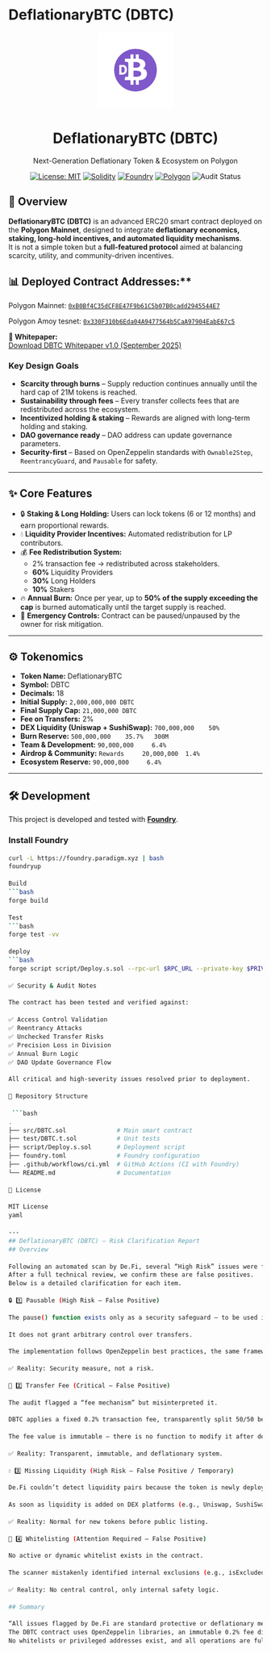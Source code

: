 # DeflationaryBTC (DBTC)

<p align="center">
  <img src="DBTC_logo.png" alt="DBTC Logo" width="150"/>
</p>

<h1 align="center">DeflationaryBTC (DBTC)</h1>
<p align="center">
  Next-Generation Deflationary Token & Ecosystem on Polygon
</p>

<p align="center">
  <a href="LICENSE"><img src="https://img.shields.io/badge/License-MIT-yellow.svg" alt="License: MIT"></a>
  <a href="https://soliditylang.org"><img src="https://img.shields.io/badge/Solidity-0.8.20-blue.svg" alt="Solidity"></a>
  <a href="https://book.getfoundry.sh/"><img src="https://img.shields.io/badge/Built%20With-Foundry-orange.svg" alt="Foundry"></a>
  <a href="https://polygon.technology/"><img src="https://img.shields.io/badge/Network-Polygon-8247e5.svg" alt="Polygon"></a>
  <img src="https://img.shields.io/badge/Audit-Verified-brightgreen" alt="Audit Status">
</p>


## 📖 Overview
**DeflationaryBTC (DBTC)** is an advanced ERC20 smart contract deployed on the **Polygon Mainnet**, designed to integrate **deflationary economics, staking, long-hold incentives, and automated liquidity mechanisms**.  
It is not a simple token but a **full-featured protocol** aimed at balancing scarcity, utility, and community-driven incentives.

## 📊 Deployed Contract Addresses:**  

Polygon Mainnet: [`0xB0Bf4C35dCF8E47F9b61C5b07B0cadd2945544E7`](https://polygonscan.com/address/0xB0Bf4C35dCF8E47F9b61C5b07B0cadd2945544E7)

Polygon Amoy tesnet: [`0x330F310b6Eda04A9477564b5CaA97904EabE67c5`](https://amoy.polygonscan.com/token/0x330f310b6eda04a9477564b5caa97904eabe67c5)

**📄 Whitepaper:**  
[Download DBTC Whitepaper v1.0 (September 2025)](https://dwjcrypto.com/pdf/DBTC_Whitepaper_v1.0.pdf)

### Key Design Goals
- **Scarcity through burns** – Supply reduction continues annually until the hard cap of 21M tokens is reached.  
- **Sustainability through fees** – Every transfer collects fees that are redistributed across the ecosystem.  
- **Incentivized holding & staking** – Rewards are aligned with long-term holding and staking.  
- **DAO governance ready** – DAO address can update governance parameters.  
- **Security-first** – Based on OpenZeppelin standards with `Ownable2Step`, `ReentrancyGuard`, and `Pausable` for safety.

---

## ✨ Core Features
- 🔒 **Staking & Long Holding:** Users can lock tokens (6 or 12 months) and earn proportional rewards.  
- 💧 **Liquidity Provider Incentives:** Automated redistribution for LP contributors.  
- 💰 **Fee Redistribution System:**  
  - 2% transaction fee → redistributed across stakeholders.  
  - **60%** Liquidity Providers  
  - **30%** Long Holders  
  - **10%** Stakers  
- 🔥 **Annual Burn:** Once per year, up to **50% of the supply exceeding the cap** is burned automatically until the target supply is reached.  
- 🛑 **Emergency Controls:** Contract can be paused/unpaused by the owner for risk mitigation.

---

## ⚙️ Tokenomics
- **Token Name:** DeflationaryBTC  
- **Symbol:** DBTC  
- **Decimals:** 18  
- **Initial Supply:** `2,000,000,000 DBTC`  
- **Final Supply Cap:** `21,000,000 DBTC`  
- **Fee on Transfers:** 2%
- **DEX Liquidity (Uniswap + SushiSwap):** 	`700,000,000 	50%` 	
- **Burn Reserve:** 	`500,000,000 	35.7% 	300M` 
- **Team & Development:** 	`90,000,000 	6.4%` 	
- **Airdrop & Community:** `Rewards 	20,000,000 	1.4%` 	
- **Ecosystem Reserve:** 	`90,000,000 	6.4%` 	
---

## 🛠️ Development
This project is developed and tested with [**Foundry**](https://book.getfoundry.sh/).

### Install Foundry
```bash
curl -L https://foundry.paradigm.xyz | bash
foundryup

Build
```bash
forge build

Test
```bash
forge test -vv

deploy
```bash
forge script script/Deploy.s.sol --rpc-url $RPC_URL --private-key $PRIVATE_KEY --broadcast

✅ Security & Audit Notes

The contract has been tested and verified against:

✅ Access Control Validation
✅ Reentrancy Attacks
✅ Unchecked Transfer Risks
✅ Precision Loss in Division
✅ Annual Burn Logic
✅ DAO Update Governance Flow

All critical and high-severity issues resolved prior to deployment.

📂 Repository Structure

 ```bash
.
├── src/DBTC.sol              # Main smart contract
├── test/DBTC.t.sol           # Unit tests
├── script/Deploy.s.sol       # Deployment script
├── foundry.toml              # Foundry configuration
├── .github/workflows/ci.yml  # GitHub Actions (CI with Foundry)
└── README.md                 # Documentation

📜 License

MIT License
yaml

---
## DeflationaryBTC (DBTC) – Risk Clarification Report
## Overview

Following an automated scan by De.Fi, several “High Risk” issues were flagged for the DeflationaryBTC smart contract.
After a full technical review, we confirm these are false positives.
Below is a detailed clarification for each item.

🔒 1️⃣ Pausable (High Risk – False Positive)

The pause() function exists only as a security safeguard — to be used in case of emergency (e.g., exploit detection or malfunction).

It does not grant arbitrary control over transfers.

The implementation follows OpenZeppelin best practices, the same framework used by major projects like USDC, AAVE, and Compound.

✅ Reality: Security measure, not a risk.

💸 2️⃣ Transfer Fee (Critical – False Positive)

The audit flagged a “fee mechanism” but misinterpreted it.

DBTC applies a fixed 0.2% transaction fee, transparently split 50/50 between the DAO and the Treasury.

The fee value is immutable — there is no function to modify it after deployment.

✅ Reality: Transparent, immutable, and deflationary system.

💧 3️⃣ Missing Liquidity (High Risk – False Positive / Temporary)

De.Fi couldn’t detect liquidity pairs because the token is newly deployed and currently in the pre-market phase.

As soon as liquidity is added on DEX platforms (e.g., Uniswap, SushiSwap), this flag will automatically disappear.

✅ Reality: Normal for new tokens before public listing.

👥 4️⃣ Whitelisting (Attention Required – False Positive)

No active or dynamic whitelist exists in the contract.

The scanner mistakenly identified internal exclusions (e.g., isExcludedFromFee) used only to prevent double taxation during internal DAO or contract transfers.

✅ Reality: No central control, only internal safety logic.

## Summary

“All issues flagged by De.Fi are standard protective or deflationary mechanisms, not vulnerabilities.
The DBTC contract uses OpenZeppelin libraries, an immutable 0.2% fee distributed between DAO and Treasury, and a Pausable mechanism strictly for emergency protection.
No whitelists or privileged addresses exist, and all operations are fully transparent and verifiable on-chain.”
